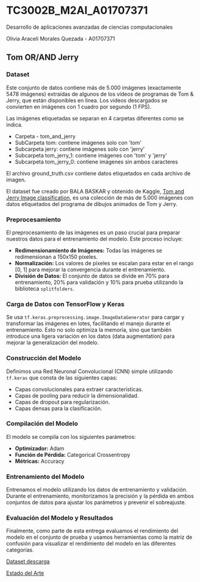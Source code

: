 # TC3002B_M2AI_A01707371

Desarrollo de aplicaciones avanzadas de ciencias computacionales

Olivia Araceli Morales Quezada - A01707371

## Tom OR/AND Jerry

### Dataset

Este conjunto de datos contiene más de 5.000 imágenes (exactamente 5478 imágenes) extraídas de algunos de los vídeos de programas de Tom & Jerry, que están disponibles en línea.
Los videos descargados se convierten en imágenes con 1 cuadro por segundo (1 FPS).

Las imágenes etiquetadas se separan en 4 carpetas diferentes como se indica.

* Carpeta - tom_and_jerry
* SubCarpeta tom: contiene imágenes solo con 'tom'
* Subcarpeta jerry: contiene imágenes solo con 'jerry'
* Subcarpeta tom_jerry_1: contiene imágenes con 'tom' y 'jerry'
* Subcarpeta tom_jerry_0: contiene imágenes sin ambos caracteres

El archivo ground_truth.csv contiene datos etiquetados en cada archivo de imagen.

El dataset fue creado por BALA BASKAR y obtenido de Kaggle, [Tom and Jerry Image classification](https://www.kaggle.com/datasets/balabaskar/tom-and-jerry-image-classification), es una colección de más de 5.000 imágenes con datos etiquetados del programa de dibujos animados de Tom y Jerry.

### Preprocesamiento

El preprocesamiento de las imágenes es un paso crucial para preparar nuestros datos para el entrenamiento del modelo. Este proceso incluye:

* **Redimensionamiento de Imágenes:** Todas las imágenes se redimensionan a 150x150 píxeles.
* **Normalización:** Los valores de píxeles se escalan para estar en el rango [0, 1] para mejorar la convergencia durante el entrenamiento.
* **División de Datos:** El conjunto de datos se divide en 70% para entrenamiento, 20% para validación y 10% para prueba utilizando la biblioteca `splitfolders`.

### Carga de Datos con TensorFlow y Keras

Se usa `tf.keras.preprocessing.image.ImageDataGenerator` para cargar y transformar las imágenes en lotes, facilitando el manejo durante el entrenamiento. Esto no solo optimiza la memoria, sino que también introduce una ligera variación en los datos (data augmentation) para mejorar la generalización del modelo.

### Construcción del Modelo

Definimos una Red Neuronal Convolucional (CNN) simple utilizando `tf.keras` que consta de las siguientes capas:

* Capas convolucionales para extraer características.
* Capas de pooling para reducir la dimensionalidad.
* Capas de dropout para regularización.
* Capas densas para la clasificación.

### Compilación del Modelo

El modelo se compila con los siguientes parámetros:

* **Optimizador:** Adam
* **Función de Pérdida:** Categorical Crossentropy
* **Métricas:** Accuracy

### Entrenamiento del Modelo

Entrenamos el modelo utilizando los datos de entrenamiento y validación. Durante el entrenamiento, monitorizamos la precisión y la pérdida en ambos conjuntos de datos para ajustar los parámetros y prevenir el sobreajuste.

### Evaluación del Modelo y Resultados

Finalmente, como parte de esta entrega evaluamos el rendimiento del modelo en el conjunto de prueba y usamos herramientas como la matriz de confusión para visualizar el rendimiento del modelo en las diferentes categorías.

[Dataset descarga](https://drive.google.com/drive/folders/1r0ZOgscMZwfoSkpIvYU14Zf-jW9toEf1?usp=sharing)

[Estado del Arte](https://www.sciencedirect.com/science/article/pii/S1877050918309335)
